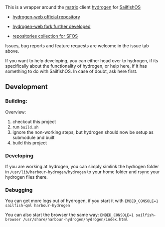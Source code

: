This is a wrapper around the [matrix](https://matrix.org) client [hydrogen](https://github.com/vector-im/hydrogen-web) for [SailfishOS](https://sailfishos.org)

* [hydrogen-web official repository](https://github.com/vector-im/hydrogen-web)

* [hydrogen-web fork further developed](https://github.com/b100dian/hydrogen-web)

* [repositories collection for SFOS](https://github.com/hydrogen-sailfishos)

Issues, bug reports and feature requests are welcome in the issue tab above.

If you want to help developing, you can either head over to hydrogen, if its specifically about the functionality of hydrogen,
or help here, if it has something to do with SailfishOS. In case of doubt, ask here first.

## Development

### Building:

Overview:

 1. checkout this project
 2. run `build.sh`
 3. ignore the non-working steps, but hydrogen should now be setup as submodule and built
 4. build this project

### Developing

If you are working at hydrogen, you can simply simlink the hydrogen folder in `/usr/lib/harbour-hydrogen/hydrogen` to your home folder and rsync your hydrogen files there.

### Debugging

You can get more logs out of hydrogen, if you start it with `EMBED_CONSOLE=1 sailfish-qml harbour-hydrogen`

You can also start the browser the same way: `EMBED_CONSOLE=1 sailfish-browser /usr/share/harbour-hydrogen/hydrogen/index.html`
